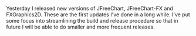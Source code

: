 Yesterday I released new versions of JFreeChart, JFreeChart-FX and FXGraphics2D.  These are the first updates I've done in a long while.  I've put some focus into streamlining the build and release procedure so that in future I will be able to do smaller and more frequent releases. 
